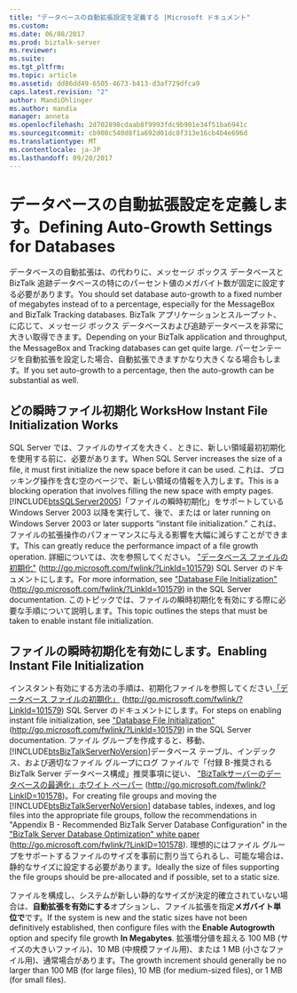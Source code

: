 ```yaml
---
title: "データベースの自動拡張設定を定義する |Microsoft ドキュメント"
ms.custom: 
ms.date: 06/08/2017
ms.prod: biztalk-server
ms.reviewer: 
ms.suite: 
ms.tgt_pltfrm: 
ms.topic: article
ms.assetid: dd86dd49-6505-4673-b413-d3af729dfca9
caps.latest.revision: "2"
author: MandiOhlinger
ms.author: mandia
manager: anneta
ms.openlocfilehash: 2d702898cdaab8f9993fdc9b901e34f51ba6941c
ms.sourcegitcommit: cb908c540d8f1a692d01dc8f313e16cb4b4e696d
ms.translationtype: MT
ms.contentlocale: ja-JP
ms.lasthandoff: 09/20/2017
---
```

# <a name="defining-auto-growth-settings-for-databases"></a><span data-ttu-id="8e0c1-102">データベースの自動拡張設定を定義します。</span><span class="sxs-lookup"><span data-stu-id="8e0c1-102">Defining Auto-Growth Settings for Databases</span></span>
<span data-ttu-id="8e0c1-103">データベースの自動拡張は、の代わりに、メッセージ ボックス データベースと BizTalk 追跡データベースの特にのパーセント値のメガバイト数が固定に設定する必要があります。</span><span class="sxs-lookup"><span data-stu-id="8e0c1-103">You should set database auto-growth to a fixed number of megabytes instead of to a percentage, especially for the MessageBox and BizTalk Tracking databases.</span></span> <span data-ttu-id="8e0c1-104">BizTalk アプリケーションとスループット、に応じて、メッセージ ボックス データベースおよび追跡データベースを非常に大きい取得できます。</span><span class="sxs-lookup"><span data-stu-id="8e0c1-104">Depending on your BizTalk application and throughput, the MessageBox and Tracking databases can get quite large.</span></span> <span data-ttu-id="8e0c1-105">パーセンテージを自動拡張を設定した場合、自動拡張できますかなり大きくなる場合もします。</span><span class="sxs-lookup"><span data-stu-id="8e0c1-105">If you set auto-growth to a percentage, then the auto-growth can be substantial as well.</span></span>  
  
## <a name="how-instant-file-initialization-works"></a><span data-ttu-id="8e0c1-106">どの瞬時ファイル初期化 Works</span><span class="sxs-lookup"><span data-stu-id="8e0c1-106">How Instant File Initialization Works</span></span>  
 <span data-ttu-id="8e0c1-107">SQL Server では、ファイルのサイズを大きく、ときに、新しい領域最初初期化を使用する前に、必要があります。</span><span class="sxs-lookup"><span data-stu-id="8e0c1-107">When SQL Server increases the size of a file, it must first initialize the new space before it can be used.</span></span> <span data-ttu-id="8e0c1-108">これは、ブロッキング操作を含む空のページで、新しい領域の情報を入力します。</span><span class="sxs-lookup"><span data-stu-id="8e0c1-108">This is a blocking operation that involves filling the new space with empty pages.</span></span> [!INCLUDE[btsSQLServer2005](../includes/btssqlserver2005-md.md)]<span data-ttu-id="8e0c1-109">「ファイルの瞬時初期化」をサポートしている Windows Server 2003 以降を実行して、後で、または</span><span class="sxs-lookup"><span data-stu-id="8e0c1-109"> or later running on Windows Server 2003 or later supports “instant file initialization.”</span></span> <span data-ttu-id="8e0c1-110">これは、ファイルの拡張操作のパフォーマンスに与える影響を大幅に減らすことができます。</span><span class="sxs-lookup"><span data-stu-id="8e0c1-110">This can greatly reduce the performance impact of a file growth operation.</span></span> <span data-ttu-id="8e0c1-111">詳細については、次を参照してください。 ["データベース ファイルの初期化"](http://go.microsoft.com/fwlink/?LinkId=101579) (http://go.microsoft.com/fwlink/?LinkId=101579) SQL Server のドキュメントにします。</span><span class="sxs-lookup"><span data-stu-id="8e0c1-111">For more information, see ["Database File Initialization"](http://go.microsoft.com/fwlink/?LinkId=101579) (http://go.microsoft.com/fwlink/?LinkId=101579) in the SQL Server documentation.</span></span> <span data-ttu-id="8e0c1-112">このトピックでは、ファイルの瞬時初期化を有効にする際に必要な手順について説明します。</span><span class="sxs-lookup"><span data-stu-id="8e0c1-112">This topic outlines the steps that must be taken to enable instant file initialization.</span></span>  
  
## <a name="enabling-instant-file-initialization"></a><span data-ttu-id="8e0c1-113">ファイルの瞬時初期化を有効にします。</span><span class="sxs-lookup"><span data-stu-id="8e0c1-113">Enabling Instant File Initialization</span></span>  
 <span data-ttu-id="8e0c1-114">インスタント有効にする方法の手順は、初期化ファイルを参照してください[「データベース ファイルの初期化」](http://go.microsoft.com/fwlink/?LinkId=101579) (http://go.microsoft.com/fwlink/?LinkId=101579) SQL Server のドキュメントにします。</span><span class="sxs-lookup"><span data-stu-id="8e0c1-114">For steps on enabling instant file initialization, see ["Database File Initialization"](http://go.microsoft.com/fwlink/?LinkId=101579) (http://go.microsoft.com/fwlink/?LinkId=101579) in the SQL Server documentation.</span></span> <span data-ttu-id="8e0c1-115">ファイル グループを作成すると、移動、[!INCLUDE[btsBizTalkServerNoVersion](../includes/btsbiztalkservernoversion-md.md)]データベース テーブル、インデックス、および適切なファイル グループにログ ファイルで「付録 B-推奨される BizTalk Server データベース構成」推奨事項に従い、 ["BizTalkサーバーのデータベースの最適化」ホワイト ペーパー](http://go.microsoft.com/fwlink/?LinkID=101578) (http://go.microsoft.com/fwlink/?LinkID=101578)。</span><span class="sxs-lookup"><span data-stu-id="8e0c1-115">For creating file groups and moving the [!INCLUDE[btsBizTalkServerNoVersion](../includes/btsbiztalkservernoversion-md.md)] database tables, indexes, and log files into the appropriate file groups, follow the recommendations in "Appendix B - Recommended BizTalk Server Database Configuration" in the ["BizTalk Server Database Optimization" white paper](http://go.microsoft.com/fwlink/?LinkID=101578) (http://go.microsoft.com/fwlink/?LinkID=101578).</span></span> <span data-ttu-id="8e0c1-116">理想的にはファイル グループをサポートするファイルのサイズを事前に割り当てられるし、可能な場合は、静的なサイズに設定する必要があります。</span><span class="sxs-lookup"><span data-stu-id="8e0c1-116">Ideally the size of files supporting the file groups should be pre-allocated and if possible, set to a static size.</span></span>  
  
 <span data-ttu-id="8e0c1-117">ファイルを構成し、システムが新しい静的なサイズが決定的確立されていない場合は、**自動拡張を有効にする**オプションし、ファイル拡張を指定**メガバイト単位で**です。</span><span class="sxs-lookup"><span data-stu-id="8e0c1-117">If the system is new and the static sizes have not been definitively established, then configure files with the **Enable Autogrowth** option and specify file growth **In Megabytes**.</span></span> <span data-ttu-id="8e0c1-118">拡張増分値を超える 100 MB (サイズの大きいファイル)、10 MB (中規模ファイル用)、または 1 MB (小さなファイル用)、通常場合があります。</span><span class="sxs-lookup"><span data-stu-id="8e0c1-118">The growth increment should generally be no larger than 100 MB (for large files), 10 MB (for medium-sized files), or 1 MB (for small files).</span></span>